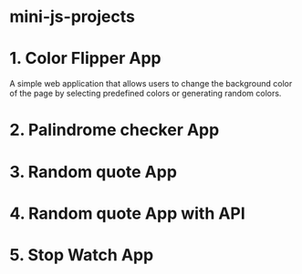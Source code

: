 # mini-js-projects

# 1. Color Flipper App

A simple web application that allows users to change the background color of the page by selecting predefined colors or generating random colors.

# 2. Palindrome checker App

# 3. Random quote App

# 4. Random quote App with API

# 5. Stop Watch App
